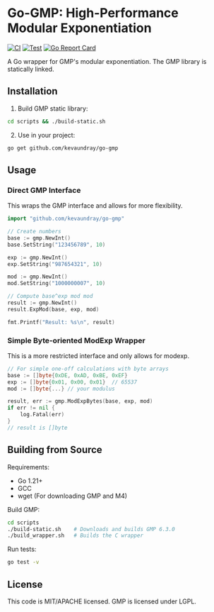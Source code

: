 # Go-GMP: High-Performance Modular Exponentiation

[![CI](https://github.com/kevaundray/go-gmp/actions/workflows/ci.yml/badge.svg)](https://github.com/kevaundray/go-gmp/actions/workflows/ci.yml)
[![Test](https://github.com/kevaundray/go-gmp/actions/workflows/test.yml/badge.svg)](https://github.com/kevaundray/go-gmp/actions/workflows/test.yml)
[![Go Report Card](https://goreportcard.com/badge/github.com/kevaundray/go-gmp)](https://goreportcard.com/report/github.com/kevaundray/go-gmp)

A Go wrapper for GMP's modular exponentiation. The GMP library is statically linked.

## Installation

1. Build GMP static library:
```bash
cd scripts && ./build-static.sh
```

2. Use in your project:
```bash
go get github.com/kevaundray/go-gmp
```

## Usage

### Direct GMP Interface

This wraps the GMP interface and allows for more flexibility.

```go
import "github.com/kevaundray/go-gmp"

// Create numbers
base := gmp.NewInt()
base.SetString("123456789", 10)

exp := gmp.NewInt()
exp.SetString("987654321", 10)

mod := gmp.NewInt()
mod.SetString("1000000007", 10)

// Compute base^exp mod mod
result := gmp.NewInt()
result.ExpMod(base, exp, mod)

fmt.Printf("Result: %s\n", result)
```

### Simple Byte-oriented ModExp Wrapper

This is a more restricted interface and only allows for modexp.

```go
// For simple one-off calculations with byte arrays
base := []byte{0xDE, 0xAD, 0xBE, 0xEF}
exp := []byte{0x01, 0x00, 0x01}  // 65537
mod := []byte{...} // your modulus

result, err := gmp.ModExpBytes(base, exp, mod)
if err != nil {
    log.Fatal(err)
}
// result is []byte
```

## Building from Source

Requirements:
- Go 1.21+
- GCC
- wget (For downloading GMP and M4)

Build GMP:
```bash
cd scripts
./build-static.sh    # Downloads and builds GMP 6.3.0
./build_wrapper.sh   # Builds the C wrapper
```

Run tests:
```bash
go test -v
```

## License

This code is MIT/APACHE licensed. GMP is licensed under LGPL.